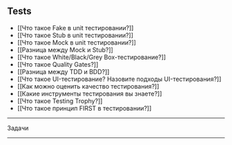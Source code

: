 ## Tests

- [[Что такое Fake в unit тестировании?]]
- [[Что такое Stub в unit тестировании?]]
- [[Что такое Mock в unit тестировании?]]
- [[Разница между Mock и Stub?]]
- [[Что такое White/Black/Grey Box-тестирование?]]
- [[Что такое Quality Gates?]]
- [[Разница между TDD и BDD?]]
- [[Что такое UI-тестирование? Назовите подходы UI-тестирования?]]
- [[Как можно оценить качество тестирования?]]
- [[Какие инструменты тестирования вы знаете?]]
- [[Что такое Testing Trophy?]]
- [[Что такое принцип FIRST в тестировании?]]

---

Задачи

---
